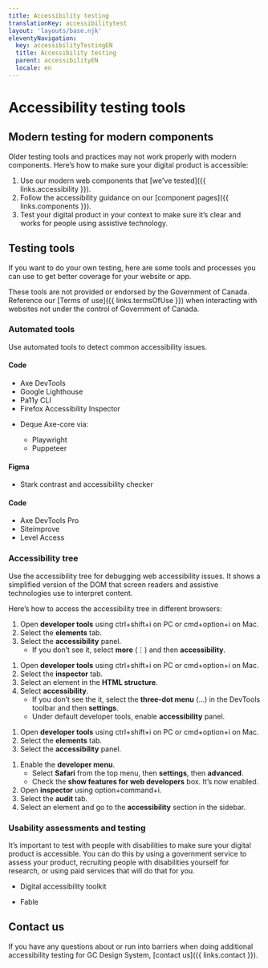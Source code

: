 ```yaml
---
title: Accessibility testing
translationKey: accessibilitytest
layout: 'layouts/base.njk'
eleventyNavigation:
  key: accessibilityTestingEN
  title: Accessibility testing
  parent: accessibilityEN
  locale: en
---
```


# Accessibility testing tools

## Modern testing for modern components

Older testing tools and practices may not work properly with modern components. Here’s how to make sure your digital product is accessible:

1. Use our modern web components that [we've tested]({{ links.accessibility }}).
2. Follow the accessibility guidance on our [component pages]({{ links.components }}).
3. Test your digital product in your context to make sure it’s clear and works for people using assistive technology.

## Testing tools

If you want to do your own testing, here are some tools and processes you can use to get better coverage for your website or app.

These tools are not provided or endorsed by the Government of Canada. Reference our [Terms of use]({{ links.termsOfUse }}) when interacting with websites not under the control of Government of Canada.

### Automated tools

Use automated tools to detect common accessibility issues.

<gcds-details details-title="Free tools">

#### Code

<ul class="list-disc ps-400 mb-300">
  <li>
    <gcds-link external href="https://chromewebstore.google.com/detail/axe-devtools-web-accessib/lhdoppojpmngadmnindnejefpokejbdd?pli=1">Axe DevTools</gcds-link>
  </li>
  <li>
    <gcds-link external href="https://developer.chrome.com/docs/lighthouse">Google Lighthouse</gcds-link>
  </li>
  <li>
    <gcds-link external href="https://pa11y.org/">Pa11y CLI</gcds-link>
  </li>
  <li>
    <gcds-link external href="https://firefox-source-docs.mozilla.org/devtools-user/accessibility_inspector/index.html">Firefox Accessibility Inspector</gcds-link>
  </li>
  <li>
    <p class="mb-0"><gcds-link external href="https://www.npmjs.com/package/axe-core">Deque Axe-core</gcds-link> via:</p>
    <ul class="ps-400 mb-300">
      <li>
        <gcds-link external href="https://playwright.dev/">Playwright</gcds-link>
      </li>
      <li>
        <gcds-link external href="https://pptr.dev/">Puppeteer</gcds-link>
      </li>
    </ul>
  </li>
</ul>
  
#### Figma

- <gcds-link external href="https://www.figma.com/community/plugin/732603254453395948/stark-contrast-accessibility-checker">Stark contrast and accessibility checker</gcds-link>

</gcds-details>

<gcds-details details-title="Paid tools">

#### Code

- <gcds-link external href="https://www.deque.com/axe/devtools/">Axe DevTools Pro</gcds-link>
- <gcds-link external href="https://www.siteimprove.com/">Siteimprove</gcds-link>
- <gcds-link external href="https://www.levelaccess.com/">Level Access</gcds-link>

</gcds-details>

### Accessibility tree

Use the accessibility tree for debugging web accessibility issues. It shows a simplified version of the DOM that screen readers and assistive technologies use to interpret content. 

Here’s how to access the accessibility tree in different browsers:

<gcds-details details-title="Chrome accessibility tree">

1. Open **developer tools** using ctrl+shift+i on PC or cmd+option+i on Mac.
2. Select the **elements** tab.
3. Select the **accessibility** panel.
    - If you don’t see it, select **more** (⋮) and then **accessibility**.

</gcds-details>

<gcds-details details-title="Firefox accessibility tree">

1. Open **developer tools** using ctrl+shift+i on PC or cmd+option+i on Mac.
2. Select the **inspector** tab.
3. Select an element in the **HTML structure**.
4. Select **accessibility**. 
    - If you don’t see the it, select the **three-dot menu** (...) in the DevTools toolbar and then **settings**.
    - Under default developer tools, enable **accessibility** panel.

</gcds-details>

<gcds-details details-title="Edge accessibility tree">

1. Open **developer tools** using ctrl+shift+i on PC or cmd+option+i on Mac.
2. Select the **elements** tab.
3. Select the **accessibility** panel.

</gcds-details>

<gcds-details details-title="Safari accessibility tree">

1. Enable the **developer menu**.
    - Select **Safari** from the top menu, then **settings**, then **advanced**.
    - Check the **show features for web developers** box. It’s now enabled.
2. Open **inspector** using option+command+i.
3. Select the **audit** tab.
4. Select an element and go to the **accessibility** section in the sidebar.

</gcds-details>

### Usability assessments and testing

It’s important to test with people with disabilities to make sure your digital product is accessible. You can do this by using a government service to assess your product, recruiting people with disabilities yourself for research, or using paid services that will do that for you.

<gcds-details details-title="Government of Canada services">

- <gcds-link external href="https://a11y.canada.ca/en/additional-resources/">Digital accessibility toolkit</gcds-link>

</gcds-details>

<gcds-details details-title="Paid services">

- <gcds-link external href="https://makeitfable.com/">Fable</gcds-link>

</gcds-details>

## Contact us

If you have any questions about or run into barriers when doing additional accessibility testing for GC Design System, [contact us]({{ links.contact }}).
